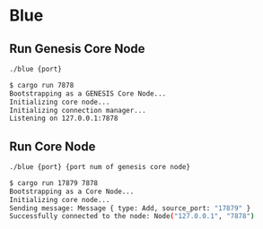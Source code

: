 # Blue

## Run Genesis Core Node

```bash
./blue {port}
```

```bash
$ cargo run 7878
Bootstrapping as a GENESIS Core Node...
Initializing core node...
Initializing connection manager...
Listening on 127.0.0.1:7878
```

## Run Core Node

```bash
./blue {port} {port num of genesis core node}
```

```bash
$ cargo run 17879 7878
Bootstrapping as a Core Node...
Initializing core node...
Sending message: Message { type: Add, source_port: "17879" }
Successfully connected to the node: Node("127.0.0.1", "7878")
```
